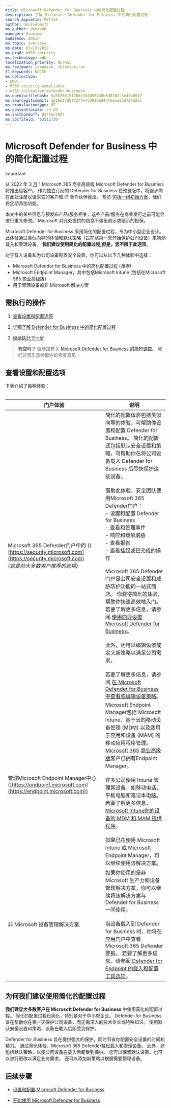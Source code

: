 ```yaml
---
title: Microsoft Defender for Business 中的简化配置过程
description: 了解 Microsoft Defender for Business 中的简化配置过程
search.appverid: MET150
author: denisebmsft
ms.author: deniseb
manager: dansimp
audience: Admin
ms.topic: overview
ms.date: 03/15/2022
ms.prod: m365-security
ms.technology: mdb
localization_priority: Normal
ms.reviewer: inbadian, shlomiakirav
f1.keywords: NOCSH
ms.collection:
- SMB
- M365-security-compliance
- m365-initiative-defender-business
ms.openlocfilehash: 5a5b78515176de74fd97430b638782c3e453d917
ms.sourcegitcommit: a216617d6ff27fe7d3089a047fbeaac5d72fd25c
ms.translationtype: MT
ms.contentlocale: zh-CN
ms.lasthandoff: 03/16/2022
ms.locfileid: "63512736"
---
```

# <a name="the-simplified-configuration-process-in-microsoft-defender-for-business"></a>Microsoft Defender for Business 中的简化配置过程

> [!IMPORTANT]
> 从 2022 年 3 [月](../../business-premium/index.md) 1 Microsoft 365 商业高级版 Microsoft Defender for Business 将推出给客户。 作为独立订阅的 Defender for Business 在预览版中，将逐步向在此处注册以请求它的客户和 IT 合作伙伴[](https://aka.ms/mdb-preview)推出。 预览 [包括一组初始方案](mdb-tutorials.md#try-these-preview-scenarios)，我们将定期添加功能。
> 
> 本文中的某些信息与预发布产品/服务相关，这些产品/服务在商业发行之前可能会进行重大修改。 Microsoft 对此处提供的信息不做出明示或暗示的担保。 

Microsoft Defender for Business 采用简化的配置过程，专为中小型企业设计。 此体验通过类似向导的体验和默认策略（旨在从第一天开始保护公司设备）来猜测载入和管理设备。 **我们建议使用简化的配置过程;但是，您不限于此选项**。

对于载入设备和为公司设备配置安全设置，你可以从以下几种体验中选择： 

- Microsoft Defender for Business 中的简化配置过程 (*推荐)* 
- Microsoft Endpoint Manager，其中包括Microsoft Intune (包括在Microsoft 365 商业高级版[) ](../../business-premium/index.md)
- 用于管理设备的非 Microsoft 解决方案 

## <a name="what-to-do"></a>需执行的操作

1. [查看设置和配置选项](#review-your-setup-and-configuration-options)

2. [详细了解 Defender for Business 中的简化配置过程](#why-we-recommend-using-the-simplified-configuration-process)

3. [继续执行下一步](#next-steps)

>
> **有空吗？**
> 请参加有关 <a href="https://microsoft.qualtrics.com/jfe/form/SV_0JPjTPHGEWTQr4y" target="_blank">Microsoft Defender for Business 的简短调查</a>。 我们非常乐意听取你的宝贵意见！
>

## <a name="review-your-setup-and-configuration-options"></a>查看设置和配置选项

下表介绍了每种体验：
<br/><br/>

| 门户体验  | 说明  |
|---------|---------|
| Microsoft 365 Defender门户中的 () [https://security.microsoft.com](https://security.microsoft.com) <br/> (*这是对大多数客户推荐的选项)*  | 简化的配置体验包括类似向导的体验，可帮助你设置和配置 Defender for Business。 简化的配置还包括默认安全设置和策略，可帮助你在将公司设备载入 Defender for Business 后尽快保护这些设备。 <br/><br/>借助此体验，安全团队使用Microsoft 365 Defender门户： <br/>- 设置和配置 Defender for Business <br/>- 查看和管理事件<br/>- 响应和缓解威胁<br/>- 查看报告<br/>- 查看挂起或已完成的操作 <br/><br/> Microsoft 365 Defender门户是公司安全设置和威胁防护功能的一站式商店。 你获得简化的体验，帮助你快速高效地入门。 若要了解更多信息，请参阅 [使用向导设置 Microsoft Defender for Business](mdb-use-wizard.md)。<br/><br/>此外，还可以编辑设置或定义新策略以满足公司需求。<br/><br/>若要了解更多信息，请参阅 [在 Microsoft Defender for Business 中查看或编辑设备策略](mdb-view-edit-policies.md)。 |
| 管理Microsoft Endpoint Manager中心 ([https://endpoint.microsoft.com](https://endpoint.microsoft.com))   | Microsoft Endpoint Manager包括 Microsoft Intune、基于云的移动设备管理 (MDM) 以及适用于应用和设备 (MAM) 的移动应用程序管理。 [Microsoft 365 商业高级版](../../business-premium/index.md)客户已拥有Endpoint Manager。 <br/><br/>许多公司使用 Intune 管理其设备，如移动电话、平板电脑和笔记本电脑。 若要了解更多信息，[Microsoft Intune你的设备的 MDM 和 MAM 提供程序](/mem/intune/fundamentals/what-is-intune)。 <br/><br/>如果已在使用 Microsoft Intune 或 Microsoft Endpoint Manager，可以继续使用该解决方案。 |
| 非 Microsoft 设备管理解决方案  | 如果你使用的是非 Microsoft 生产力和设备管理解决方案，你可以继续将该解决方案与 Defender for Business 一同使用。 <br/><br/>当设备载入到 Defender for Business 时，你将在应用门户中查看Microsoft 365 Defender警报。 若要了解更多信息，请参阅 [Defender for Endpoint 的载入和配置工具选项](../defender-endpoint/onboard-configure.md)。 |


## <a name="why-we-recommend-using-the-simplified-configuration-process"></a>为何我们建议使用简化的配置过程

**我们建议大多数客户在 Microsoft Defender for Business** 中使用简化的配置过程。 简化的配置过程已简化，特别是对于中小型企业。 Defender for Business 旨在帮助你在第一天保护公司设备，而无需深入的技术专长或特殊知识。 使用默认安全设置和策略，设备在载入后即受到保护。

Defender for Business 旨在提供强大的保护，同时节省你配置安全设置的时间和精力。 通过简化体验，Microsoft 365 Defender轻松载入和管理设备。 此外，还包括默认策略，以便公司设备在载入后即受到保护。 您可以保留默认设置，也可以进行更改以满足业务需求。 还可以添加新策略以根据需要管理设备。

## <a name="next-steps"></a>后续步骤

- [设置和配置 Microsoft Defender for Business](mdb-setup-configuration.md)

- [开始使用 Microsoft Defender for Business](mdb-get-started.md)
